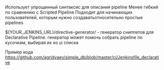 Использует упрощенный синтаксис для описания pipeline
Менее гибкий по сравнению с Scripted Pipeline
Подходит для начинающих пользователей, которым нужно создаватьотносительно простые pipelines

${YOUR_JENKINS_URL}/directive-generator/ - генератор сниппетов для Declarative Pipeline. генератор может помочь собрать pipeline по кусочкам, выбирая их из ui списка

Пример кода https://github.com/agridyaev/simple_db/blob/master/ci/Jenkinsfile_declarative